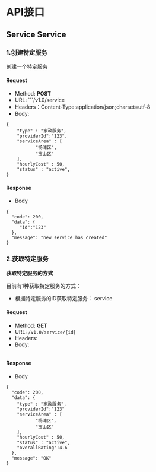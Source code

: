 # API接口

## Service Service

### 1.创建特定服务

创建一个特定服务

#### Request
- Method: **POST**
- URL:  ```/v1.0/service
- Headers：Content-Type:application/json;charset=utf-8
- Body:
```
{
    "type" : "家政服务",
    "providerId":"123",
    "serviceArea" : [
           "杨浦区",
           "宝山区"
    ],
    "hourlyCost" : 50,
    "status" : "active",
}
```

#### Response
- Body
```
{
  "code": 200,
  "data": {
     "id":"123"
  },
  "message": "new service has created"
}
```

### 2.获取特定服务

**获取特定服务的方式**

目前有1种获取特定服务的方式：
- 根据特定服务的ID获取特定服务： service

#### Request

- Method: **GET**
- URL: ```/v1.0/service/{id}```
- Headers:
- Body:
```
```

#### Response
- Body
```
{
  "code": 200,
  "data": {
    "type" : "家政服务",
    "providerId":"123"
    "serviceArea" : [
           "杨浦区"，
           "宝山区"
    ],
    "hourlyCost" : 50,
    "status" : "active",
    "overallRating":4.6
  },
  "message": "OK"
}
```


